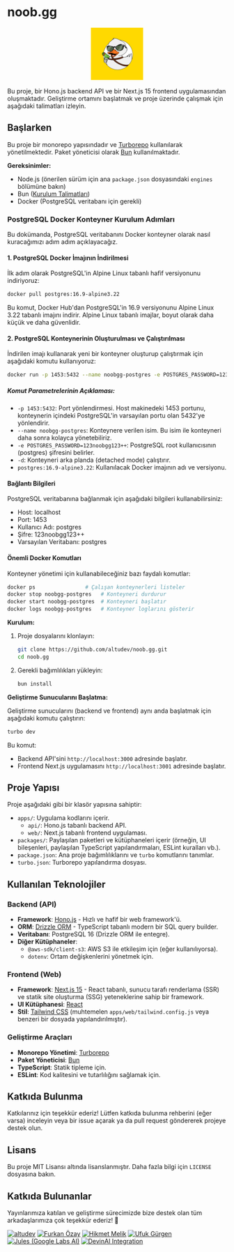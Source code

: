 # noob.gg
<p align="center">
  <img src="docs/noobgg-logo.png" alt="noob.gg logo" height="120" />
</p>

Bu proje, bir Hono.js backend API ve bir Next.js 15 frontend uygulamasından oluşmaktadır. Geliştirme ortamını başlatmak ve proje üzerinde çalışmak için aşağıdaki talimatları izleyin.

## Başlarken

Bu proje bir monorepo yapısındadır ve [Turborepo](https://turbo.build/repo) kullanılarak yönetilmektedir. Paket yöneticisi olarak [Bun](https://bun.sh/) kullanılmaktadır.

**Gereksinimler:**

*   Node.js (önerilen sürüm için ana `package.json` dosyasındaki `engines` bölümüne bakın)
*   Bun ([Kurulum Talimatları](https://bun.sh/docs/installation))
*   Docker (PostgreSQL veritabanı için gerekli)

### PostgreSQL Docker Konteyner Kurulum Adımları

Bu dokümanda, PostgreSQL veritabanını Docker konteyner olarak nasıl kuracağımızı adım adım açıklayacağız.

#### 1. PostgreSQL Docker İmajının İndirilmesi

İlk adım olarak PostgreSQL'in Alpine Linux tabanlı hafif versiyonunu indiriyoruz:

```bash
docker pull postgres:16.9-alpine3.22
```

Bu komut, Docker Hub'dan PostgreSQL'in 16.9 versiyonunu Alpine Linux 3.22 tabanlı imajını indirir. Alpine Linux tabanlı imajlar, boyut olarak daha küçük ve daha güvenlidir.

#### 2. PostgreSQL Konteynerinin Oluşturulması ve Çalıştırılması

İndirilen imajı kullanarak yeni bir konteyner oluşturup çalıştırmak için aşağıdaki komutu kullanıyoruz:

```bash
docker run -p 1453:5432 --name noobgg-postgres -e POSTGRES_PASSWORD=123noobgg123++ -d postgres:16.9-alpine3.22
```

##### Komut Parametrelerinin Açıklaması:

- `-p 1453:5432`: Port yönlendirmesi. Host makinedeki 1453 portunu, konteynerin içindeki PostgreSQL'in varsayılan portu olan 5432'ye yönlendirir.
- `--name noobgg-postgres`: Konteynere verilen isim. Bu isim ile konteyneri daha sonra kolayca yönetebiliriz.
- `-e POSTGRES_PASSWORD=123noobgg123++`: PostgreSQL root kullanıcısının (postgres) şifresini belirler.
- `-d`: Konteyneri arka planda (detached mode) çalıştırır.
- `postgres:16.9-alpine3.22`: Kullanılacak Docker imajının adı ve versiyonu.

#### Bağlantı Bilgileri

PostgreSQL veritabanına bağlanmak için aşağıdaki bilgileri kullanabilirsiniz:

- Host: localhost
- Port: 1453
- Kullanıcı Adı: postgres
- Şifre: 123noobgg123++
- Varsayılan Veritabanı: postgres

#### Önemli Docker Komutları

Konteyner yönetimi için kullanabileceğiniz bazı faydalı komutlar:

```bash
docker ps                # Çalışan konteynerleri listeler
docker stop noobgg-postgres   # Konteyneri durdurur
docker start noobgg-postgres  # Konteyneri başlatır
docker logs noobgg-postgres   # Konteyner loglarını gösterir
```

**Kurulum:**

1.  Proje dosyalarını klonlayın:
    ```bash
    git clone https://github.com/altudev/noob.gg.git
    cd noob.gg
    ```
2.  Gerekli bağımlılıkları yükleyin:
    ```bash
    bun install
    ```

**Geliştirme Sunucularını Başlatma:**

Geliştirme sunucularını (backend ve frontend) aynı anda başlatmak için aşağıdaki komutu çalıştırın:

```bash
turbo dev
```

Bu komut:
*   Backend API'sini `http://localhost:3000` adresinde başlatır.
*   Frontend Next.js uygulamasını `http://localhost:3001` adresinde başlatır.

## Proje Yapısı

Proje aşağıdaki gibi bir klasör yapısına sahiptir:

*   `apps/`: Uygulama kodlarını içerir.
    *   `api/`: Hono.js tabanlı backend API.
    *   `web/`: Next.js tabanlı frontend uygulaması.
*   `packages/`: Paylaşılan paketleri ve kütüphaneleri içerir (örneğin, UI bileşenleri, paylaşılan TypeScript yapılandırmaları, ESLint kuralları vb.).
*   `package.json`: Ana proje bağımlılıklarını ve `turbo` komutlarını tanımlar.
*   `turbo.json`: Turborepo yapılandırma dosyası.

## Kullanılan Teknolojiler

### Backend (API)

*   **Framework**: [Hono.js](https://hono.dev/) - Hızlı ve hafif bir web framework'ü.
*   **ORM**: [Drizzle ORM](https://orm.drizzle.team/) - TypeScript tabanlı modern bir SQL query builder.
*   **Veritabanı**: PostgreSQL 16 (Drizzle ORM ile entegre).
*   **Diğer Kütüphaneler**:
    *   `@aws-sdk/client-s3`: AWS S3 ile etkileşim için (eğer kullanılıyorsa).
    *   `dotenv`: Ortam değişkenlerini yönetmek için.

### Frontend (Web)

*   **Framework**: [Next.js 15](https://nextjs.org/) - React tabanlı, sunucu tarafı renderlama (SSR) ve statik site oluşturma (SSG) yeteneklerine sahip bir framework.
*   **UI Kütüphanesi**: [React](https://react.dev/)
*   **Stil**: [Tailwind CSS](https://tailwindcss.com/) (muhtemelen `apps/web/tailwind.config.js` veya benzeri bir dosyada yapılandırılmıştır).

### Geliştirme Araçları

*   **Monorepo Yönetimi**: [Turborepo](https://turbo.build/repo)
*   **Paket Yöneticisi**: [Bun](https://bun.sh/)
*   **TypeScript**: Statik tipleme için.
*   **ESLint**: Kod kalitesini ve tutarlılığını sağlamak için.

## Katkıda Bulunma

Katkılarınız için teşekkür ederiz! Lütfen katkıda bulunma rehberini (eğer varsa) inceleyin veya bir issue açarak ya da pull request göndererek projeye destek olun.

## Lisans

Bu proje MIT Lisansı altında lisanslanmıştır. Daha fazla bilgi için `LICENSE` dosyasına bakın.

## Katkıda Bulunanlar

Yayınlarımıza katılan ve geliştirme sürecimizde bize destek olan tüm arkadaşlarımıza çok teşekkür ederiz! 🙏

<a href="https://github.com/altudev"><img width="60px" alt="altudev" src="https://github.com/altudev.png"/></a>
<a href="https://github.com/furkanczay"><img width="60px" alt="Furkan Özay" src="https://github.com/furkanczay.png"/></a>
<a href="https://github.com/HikmetMelikk"><img width="60px" alt="Hikmet Melik" src="https://github.com/HikmetMelikk.png"/></a>
<a href="https://github.com/gurgenufuk12"><img width="60px" alt="Ufuk Gürgen" src="https://github.com/gurgenufuk12.png"/></a>
<a href="https://github.com/apps/google-labs-jules"><img width="60px" alt="Jules (Google Labs AI)" src="https://avatars.githubusercontent.com/in/842251?s=41&u=e6ce41f2678ba45349e003a9b1d8719b7f414a6f&v=4"/></a>
<a href="https://github.com/apps/devin-ai-integration"><img width="60px" alt="DevinAI Integration" src="https://avatars.githubusercontent.com/in/811515?s=41&u=22ae8177548c8cd6cccb497ac571937d080c80bc&v=4"/></a>
